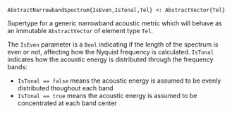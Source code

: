 ```
AbstractNarrowbandSpectrum{IsEven,IsTonal,Tel} <: AbstractVector{Tel}
```

Supertype for a generic narrowband acoustic metric which will behave as an immutable `AbstractVector` of element type `Tel`.

The `IsEven` parameter is a `Bool` indicating if the length of the spectrum is even or not, affecting how the Nyquist frequency is calculated. `IsTonal` indicates how the acoustic energy is distributed through the frequency bands:

  * `IsTonal == false` means the acoustic energy is assumed to be evenly distributed thoughout each band
  * `IsTonal == true` means the acoustic energy is assumed to be concentrated at each band center
